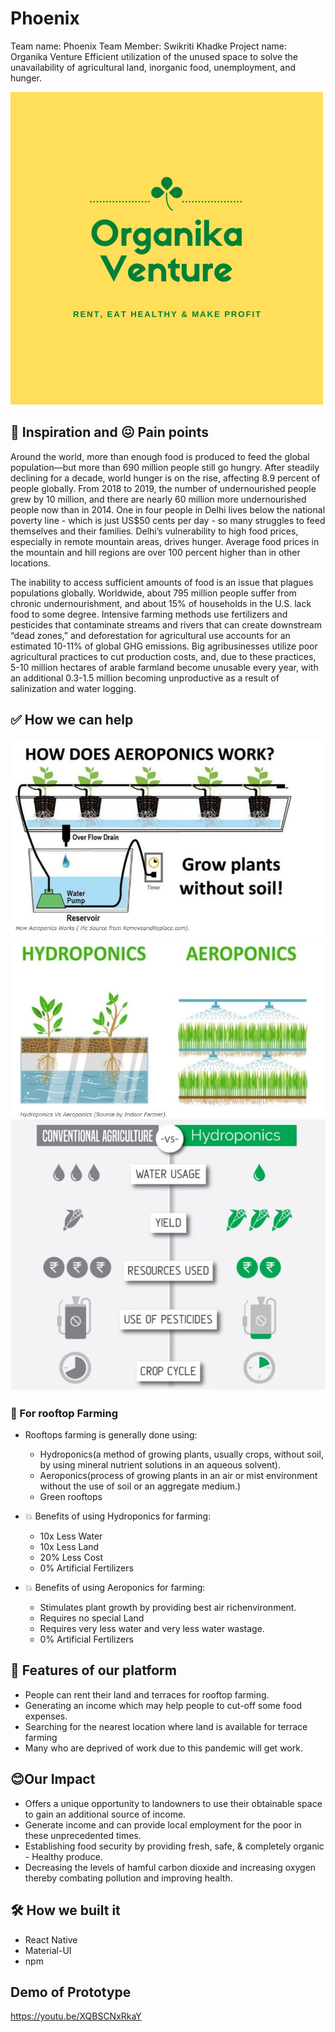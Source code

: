 # Phoenix

Team name: Phoenix
Team Member: Swikriti Khadke
Project name: Organika Venture
Efficient utilization of the unused space to solve the unavailability of agricultural land, inorganic food, unemployment, and hunger.

![](https://github.com/swikriti04/Phoenix/blob/master/assets/organika.png)

## 🤔 Inspiration and 😖 Pain points

Around the world, more than enough food is produced to feed the global population—but more than 690 million people still go hungry. After steadily declining for a decade, world hunger is on the rise, affecting 8.9 percent of people globally. From 2018 to 2019, the number of undernourished people grew by 10 million, and there are nearly 60 million more undernourished people now than in 2014. One in four people in Delhi lives below the national poverty line - which is just US$50 cents per day - so many struggles to feed themselves and their families. Delhi’s vulnerability to high food prices, especially in remote mountain areas, drives hunger. Average food prices in the mountain and hill regions are over 100 percent higher than in other locations.

The inability to access sufficient amounts of food is an issue that plagues populations globally. Worldwide, about 795 million people suffer from chronic undernourishment, and about 15% of households in the U.S. lack food to some degree. Intensive farming methods use fertilizers and pesticides that contaminate streams and rivers that can create downstream “dead zones,” and deforestation for agricultural use accounts for an estimated 10-11% of global GHG emissions. Big agribusinesses utilize poor agricultural practices to cut production costs, and, due to these practices, 5-10 million hectares of arable farmland become unusable every year, with an additional 0.3-1.5 million becoming unproductive as a result of salinization and water logging.

## ✅ How we can help

![alt text](https://github.com/swikriti04/Phoenix/blob/main/aero.JPG)
![alt text](https://github.com/swikriti04/Phoenix/blob/main/hydro.JPG)
![alt text](https://github.com/swikriti04/Phoenix/blob/main/ponics.JPG)
  
### 🌳 For rooftop Farming
* Rooftops farming is generally done using:
     * Hydroponics(a method of growing plants, usually crops, without soil, by using mineral nutrient solutions in an aqueous solvent).
     * Aeroponics(process of growing plants in an air or mist environment without the use of soil or an aggregate medium.)
     * Green rooftops
* 💥 Benefits of using Hydroponics for farming:

     * 10x Less Water
     * 10x Less Land
     * 20% Less Cost
     * 0% Artificial Fertilizers
* 💥 Benefits of using Aeroponics for farming:

     * Stimulates plant growth by providing best air richenvironment.
     * Requires no special Land 
     * Requires very less water and very less water wastage.
     * 0% Artificial Fertilizers

## 🌟 Features of our platform
* People can rent their land and terraces for rooftop farming.
* Generating an income which may help people to cut-off some food expenses.
* Searching for the nearest location where land is available for terrace farming
* Many who are deprived of work due to this pandemic will get work.

## 😊Our Impact
* Offers a unique opportunity to landowners to use their obtainable space to gain an additional source of income.
* Generate income and can provide local employment for the poor in these unprecedented times.
* Establishing food security by providing fresh, safe, & completely organic - Healthy produce.
* Decreasing the levels of hamful carbon dioxide and increasing oxygen thereby combating pollution and improving health.

## 🛠️ How we built it
* React Native
* Material-UI
* npm

## Demo of Prototype
https://youtu.be/XQBSCNxRkaY
